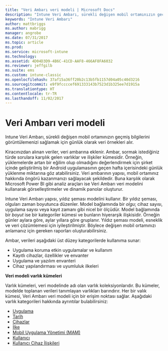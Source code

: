 ```yaml
---
title: "Veri Ambarı veri modeli | Microsoft Docs"
description: "Intune Veri Ambarı, sürekli değişen mobil ortamınızın geçmiş bilgilerini görüntülemenizi sağlamak için günlük olarak veri örnekleri alır."
keywords: "Intune Veri Ambarı"
author: mattbriggs
ms.author: mabrigg
manager: angrobe
ms.date: 07/31/2017
ms.topic: article
ms.prod: 
ms.service: microsoft-intune
ms.technology: 
ms.assetid: 4D04D3D9-4B6C-41CD-AAF8-466AF8FA6032
ms.reviewer: jeffgilb
ms.suite: ems
ms.custom: intune-classic
ms.openlocfilehash: 37af15a36ff20b2c13b5fb1157d04a05c40d3216
ms.sourcegitcommit: e9f9fccccef691333143b7523d1b325ee7d1915a
ms.translationtype: HT
ms.contentlocale: tr-TR
ms.lasthandoff: 11/02/2017
---
```

# <a name="data-warehouse-data-model"></a>Veri Ambarı veri modeli

Intune Veri Ambarı, sürekli değişen mobil ortamınızın geçmiş bilgilerini görüntülemenizi sağlamak için günlük olarak veri örnekleri alır.

Kiracınızdan alınan veriler, veri ambarına eklenir. Ambar, sormak istediğiniz türde sorulara karşılık gelen varlıklar ve ilişkiler kümesidir. Örneğin, yüklemelerde artan bir eğilim olup olmadığını değerlendirmek için şirket içinde geliştirilmiş bir Android uygulamasının geçen hafta içerisindeki günlük yüklenme miktarına göz atabilirsiniz. Veri ambarının yapısı, mobil ortamınız hakkında öngörü kazanmanızı sağlayacak şekildedir. Buna karşılık olarak Microsoft Power BI gibi analiz araçları ise Veri Ambarı veri modelini kullanarak görselleştirmeler ve dinamik panolar oluşturur.

Intune Veri Ambarı yapısı, yıldız şeması modelini kullanır. Bir yıldız şeması, olguları zaman boyutunca düzenler. Model bağlamında bir *olgu*; cihaz sayısı, uygulama sayısı veya kayıt zamanı gibi nicel bir ölçüdür. Model bağlamında bir *boyut* ise bir kategoriler kümesi ve bunların hiyerarşik ilişkisidir. Örneğin günler aylara göre, aylar yıllara göre gruplanır. Yıldız şeması modeli, esneklik ve veri çözümlemesi için iyileştirilmiştir. Böylece değişen mobil ortamınızı anlamanız için gereken raporları oluşturabilirsiniz.

Ambar, verileri aşağıdaki üst düzey kategorilerde kullanıma sunar:
  -  Uygulama koruma etkin uygulamalar ve kullanım
  -  Kayıtlı cihazlar, özellikler ve envanter
  -  Uygulama ve yazılım envanteri
  -  Cihaz yapılandırması ve uyumluluk ilkeleri

**Veri modeli varlık kümeleri**

Varlık kümeleri, veri modelinde adı olan varlık koleksiyonlarıdır. Bu kümeler, modelde toplanan verileri tanımlayan varlıkları barındırır. Her bir valık kümesi, Veri Ambarı veri modeli için bir erişim noktası sağlar. Aşağıdaki varlık kategorileri hakkında ayrıntılar bulabilirsiniz:

  -  [Uygulama](reports-ref-application.md)
  -  [Tarih](reports-ref-date.md)
  -  [Cihazlar](reports-ref-devices.md)
  -  [İlke](reports-ref-policy.md)
  -  [Mobil Uygulama Yönetimi (MAM)](reports-ref-mobile-app-management.md)
  -  [Kullanıcı](reports-ref-user.md)
  -  [Kullanıcı Cihaz İlişkileri](reports-ref-user-device.md)